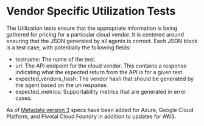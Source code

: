 # Vendor Specific Utilization Tests

The Utilization tests ensure that the appropriate information is being gathered for pricing for a particular cloud vendor. It is centered around ensuring that the JSON generated by all agents is correct. Each JSON block is a test case, with potentially the following fields:

  - testname: The name of the test.
  - uri: The API endpoint for the cloud vendor. This contains a response indicating what the expected return from the API is for a given test. 
  - expected_vendors_hash: The vendor hash that should be generated by the agent based on the uri response.
  - expected_metrics: Supportability metrics that are generated in error cases.

As of [Metadata version 3](https://source.datanerd.us/agents/agent-specs/blob/c78cddeaa5fa23dce892b8c6da95b9f900636c35/Utilization.md) specs have been added for Azure, Google Cloud Platform, and Pivotal Cloud Foundry in addition to updates for AWS.